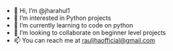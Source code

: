 - 👋 Hi, I’m @jharahul1
- 👀 I’m interested in Python projects
- 🌱 I’m currently learning to code on python
- 💞️ I’m looking to collaborate on beginner level projects
- 📫 You can reach me at rauljhaofficial@gmail.com

<!---
jharahul1/jharahul1 is a ✨ special ✨ repository because its `README.md` (this file) appears on your GitHub profile.
You can click the Preview link to take a look at your changes.
--->
